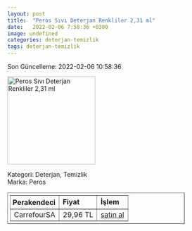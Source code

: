 ```yaml
---
layout: post
title:  "Peros Sıvı Deterjan Renkliler 2,31 ml"
date:   2022-02-06 7:58:36 +0300
image: undefined
categories: deterjan-temizlik
tags: deterjan-temizlik
---
```


Son Güncelleme: 2022-02-06 10:58:36

<img src="undefined" width="200" alt="Peros Sıvı Deterjan Renkliler 2,31 ml" />

Kategori: Deterjan, Temizlik
<br />
Marka: Peros

<table border="1" style="padding: 5px;width:80%;">
  <tr>
    <td style="padding: 5px;"><strong>Perakendeci</strong></td>
    <td><strong>Fiyat</strong></td>
    <td><strong>İşlem</strong></td>
  </tr>
  <tr>
              <td>CarrefourSA</td>
              <td>29,96 TL</td>
              <td><a target="_blank" href="https://www.carrefoursa.com/peros-sivi-deterjan-renkliler-2-31-ml-p-30255203">satın al</a></td>
            </tr>
</table>
